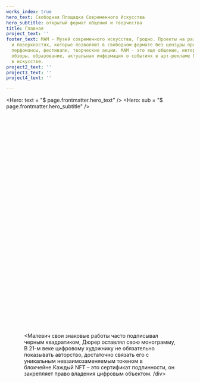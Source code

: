 ```yaml
---
works_index: true
hero_text: Свободная Площадка Современного Искусства
hero_subtitle: открытый формат общения и творчества
title: Главная
project_text: ''
footer_text: МАМ - Музей современного искусства, Гродно. Проекты на различных плоскостях
  и поверхностях, которые позволяют в свободном формате без цензуры проведения выставки,
  перфомансы, фестивали, творческие акции. МАМ - это еще общение, интервью, рецензии,
  обзоры, образование, актуальная информация о событиях в арт-рекламе Гродно, тенденциях
  в искусстве.
project2_text: ''
project3_text: ''
project4_text: ''

---
```

<Hero: text = "$ page.frontmatter.hero_text" /> <Hero: sub = "$ page.frontmatter.hero_subtitle" />

<ClientOnly> <WorksList /> </ClientOnly>

<div style = "margin: 0 5vw"> <p style = "font-size: clamp (1rem, 2.5vw, 1.5rem); color: # 7b808a; margin: 15vh auto; text-align: start; max-width : 800px; ">  </p> <Малевич свои знаковые работы часто подписывал черным квадратиком, Дюрер оставлял свою монограмму, В 21-м веке цифровому художнику не обязательно показывать авторство, достаточно связать его с уникальным невзаимозаменяемым токеном в блокчейне.Каждый NFT – это сертификат подлинности, он закрепляет право владения цифровым объектом. 
/div>

<ClientOnly> <ProjectList /> </ClientOnly>